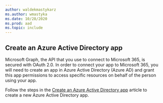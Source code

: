 ```yaml
---
author: waldekmastykarz
ms.author: wmastyka
ms.date: 10/28/2020
ms.prod: aad
ms.topic: include
---
```


## Create an Azure Active Directory app

Microsoft Graph, the API that you use to connect to Microsoft 365, is secured with OAuth 2.0. In order to connect your app to Microsoft 365, you will need to create an app in Azure Active Directory (Azure AD) and grant this app permissions to access specific resources on behalf of the person using your app.

Follow the steps in the [Create an Azure Active Directory app](../get-started/add-aad-app-registration.md) article to create a new Azure Active Directory app.
